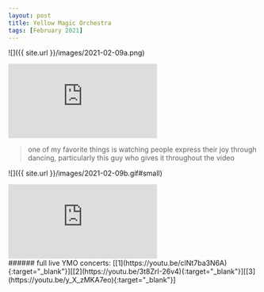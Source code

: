 ```yaml
---
layout: post
title: Yellow Magic Orchestra
tags: [February 2021]
---
```


![]({{ site.url }}/images/2021-02-09a.png)

<div class="responsive_iframe">
   <iframe src="https://www.youtube.com/embed/CT1st0QZPNE?start=17" frameborder="0" allow="accelerometer; autoplay; clipboard-write; encrypted-media; gyroscope; picture-in-picture" allowfullscreen></iframe>
</div>

> one of my favorite things is watching people express their joy through dancing, particularly this guy who gives it throughout the video

![]({{ site.url }}/images/2021-02-09b.gif#small)

<div class="responsive_iframe">
   <iframe src="https://www.youtube.com/embed/51P2cfrh9B0" frameborder="0" allow="accelerometer; autoplay; clipboard-write; encrypted-media; gyroscope; picture-in-picture" allowfullscreen></iframe></iframe>
</div>
###### full live YMO concerts: [[1](https://youtu.be/clNt7ba3N6A){:target="_blank"}][[2](https://youtu.be/3t8ZrI-26v4){:target="_blank"}][[3](https://youtu.be/y_X_zMKA7eo){:target="_blank"}]